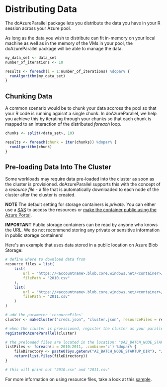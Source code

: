 # Distributing Data

The doAzureParallel package lets you distribute the data you have in your R session across your Azure pool.

As long as the data you wish to distribute can fit in-memory on your local machine as well as in the memory of the VMs in your pool, the doAzureParallel package will be able to manage the data.

```R
my_data_set <- data_set
number_of_iterations <- 10

results <- foreach(i = 1:number_of_iterations) %dopar% {
  runAlgorithm(my_data_set)
}
```

## Chunking Data

A common scenario would be to chunk your data accross the pool so that your R code is running agaisnt a single chunk. In doAzureParallel, we help you achieve this by iterating through your chunks so that each chunk is mapped to an interaction of the distributed *foreach* loop.

```R
chunks <- split(<data_set>, 10)

results <- foreach(chunk = iter(chunks)) %dopar% {
  runAlgorithm(chunk)
}
```

## Pre-loading Data Into The Cluster

Some workloads may require data pre-loaded into the cluster as soon as the cluster is provisioned. doAzureParallel supports this with the concept of a *resource file* - a file that is automatically downloaded to each node of the cluster after the cluster is created.

**NOTE** The default setting for storage containers is _private_. You can either use a [SAS](https://docs.microsoft.com/en-us/azure/storage/common/storage-dotnet-shared-access-signature-part-1) to access the resources or [make the container public using the Azure Portal](https://docs.microsoft.com/en-us/azure/storage/blobs/storage-manage-access-to-resources).

**IMPORTANT** Public storage containers can be read by anyone who knows the URL. We do not recommend storing any private or sensitive information in public storage containers!

Here's an example that uses data stored in a public location on Azure Blob Storage:

```R
# define where to download data from
resource_files = list(
    list(
        url = "https://<accountname>.blob.core.windows.net/<container>/2010.csv",
        filePath = "2010.csv"
    ),
    list(
        url = "https://<accountname>.blob.core.windows.net/<container>/2011.csv",
        filePath = "2011.csv"
    )
)

# add the parameter 'resourceFiles'
cluster <- makeCluster("creds.json", "cluster.json", resourceFiles = resource_files)

# when the cluster is provisioned, register the cluster as your parallel backend
registerDoAzureParallel(cluster)

# the preloaded files are located in the location: "$AZ_BATCH_NODE_STARTUP_DIR/wd"
listFiles <- foreach(i = 2010:2011, .combine='c') %dopar% {
    fileDirectory <- paste0(Sys.getenv("AZ_BATCH_NODE_STARTUP_DIR"), "/wd")
    return(list.files(fileDirectory))
}

# this will print out "2010.csv" and "2011.csv"
```
For more information on using resource files, take a look at this [sample](https://github.com/Azure/doAzureParallel/blob/master/samples/resource_files/resource_files_example.R).

